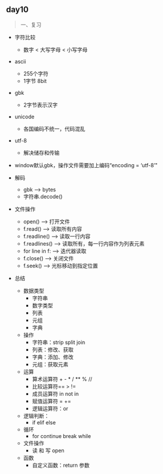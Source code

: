 ## day10

> 一、复习

- 字符比较
	- 数字 < 大写字母 < 小写字母
- ascii
	- 255个字符
	- 1字节 8bit
- gbk
	- 2字节表示汉字
- unicode
	- 各国编码不统一，代码混乱
- utf-8
	- 解决储存和传输
- window默认gbk，操作文件需要加上编码“encoding = ‘utf-8’"
- 解码
	- gbk ——> bytes
	- 字符串.decode()
- 文件操作
	- open() ——> 打开文件
	- f.read() ——> 读取所有内容
	- f.readline() ——> 读取一行内容
	- f.readlines() ——> 读取所有，每一行内容作为列表元素
	- for line in f: ——> 迭代器读取
	- f.close() ——> 关闭文件
	- f.seek() ——> 光标移动到指定位置

- 总结
	- 数据类型
		- 字符串
		- 数字类型
		- 列表
		- 元组
		- 字典
	- 操作
		- 字符串：strip split join
		- 列表：修改、获取
		- 字典：添加、修改
		- 元组：获取元素
	- 运算
		- 算术运算符 + - * / ** % //
		- 比较运算符== > !=
		- 成员运算符 in not in
		- 赋值运算符 = +=
		- 逻辑运算符：or
	- 逻辑判断：
		- if elif else
	- 循环
		- for continue break while
	- 文件操作
		- 读 和 写 open 
	- 函数
		- 自定义函数：return 参数
